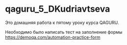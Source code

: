 # qaguru_5_DKudriavtseva

Это домашняя работа к пятому уроку курса QAGURU.

Необходимо было написать тест на заполнение формы https://demoqa.com/automation-practice-form
